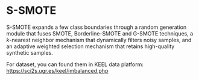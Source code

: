 # S-SMOTE
S-SMOTE expands a few class boundaries through a random generation module that fuses SMOTE, Borderline-SMOTE and G-SMOTE techniques, a $k$-nearest neighbor mechanism that dynamically filters noisy samples, and an adaptive weighted selection mechanism that retains high-quality synthetic samples.

For dataset, you can found them in KEEL data platform: https://sci2s.ugr.es/keel/imbalanced.php
